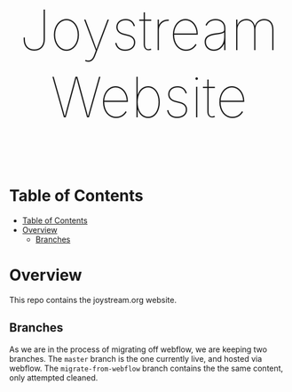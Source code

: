 <p align="center" style="font-size:100px;font-weight:100;">Joystream Website</p>


# Table of Contents
<!-- TOC START min:1 max:3 link:true asterisk:false update:true -->
- [Table of Contents](#table-of-contents)
- [Overview](#overview)
  - [Branches](#branches)
<!-- TOC END -->


# Overview
This repo contains the joystream.org website.

## Branches

As we are in the process of migrating off webflow, we are keeping two branches. The `master` branch is the one currently live, and hosted via webflow. The `migrate-from-webflow` branch contains the the same content, only attempted cleaned.
